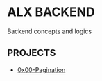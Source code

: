 # ALX BACKEND

Backend concepts and logics

## PROJECTS

- [0x00-Pagination](alx-backend/0x00-pagination)

